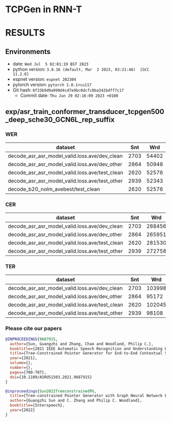 # TCPGen in RNN-T
# RESULTS
## Environments
- date: `Wed Jul  5 02:01:19 BST 2023`
- python version: `3.8.16 (default, Mar  2 2023, 03:21:46)  [GCC 11.2.0]`
- espnet version: `espnet 202304`
- pytorch version: `pytorch 2.0.1+cu117`
- Git hash: `6f33b9d9a999d4cd7e9bc0dcfc0ba342bdff7c17`
  - Commit date: `Thu Jun 29 02:16:09 2023 +0100`

## exp/asr_train_conformer_transducer_tcpgen500_deep_sche30_GCN6L_rep_suffix
### WER

|dataset|Snt|Wrd|Corr|Sub|Del|Ins|Err|S.Err|
|---|---|---|---|---|---|---|---|---|
|decode_asr_asr_model_valid.loss.ave/dev_clean|2703|54402|95.7|3.9|0.4|0.6|4.9|48.0|
|decode_asr_asr_model_valid.loss.ave/dev_other|2864|50948|85.8|12.6|1.6|1.9|16.1|77.0|
|decode_asr_asr_model_valid.loss.ave/test_clean|2620|52576|95.4|4.1|0.5|0.7|5.2|49.9|
|decode_asr_asr_model_valid.loss.ave/test_other|2939|52343|86.0|12.2|1.7|1.8|15.8|78.4|
|decode_b20_nolm_avebest/test_clean|2620|52576|0.0|0.0|100.0|0.0|100.0|100.0|

### CER

|dataset|Snt|Wrd|Corr|Sub|Del|Ins|Err|S.Err|
|---|---|---|---|---|---|---|---|---|
|decode_asr_asr_model_valid.loss.ave/dev_clean|2703|288456|98.4|1.0|0.7|0.6|2.3|48.0|
|decode_asr_asr_model_valid.loss.ave/dev_other|2864|265951|93.3|4.2|2.5|2.1|8.8|77.0|
|decode_asr_asr_model_valid.loss.ave/test_clean|2620|281530|98.3|1.0|0.7|0.6|2.3|49.9|
|decode_asr_asr_model_valid.loss.ave/test_other|2939|272758|93.6|3.8|2.6|1.9|8.3|78.4|

### TER

|dataset|Snt|Wrd|Corr|Sub|Del|Ins|Err|S.Err|
|---|---|---|---|---|---|---|---|---|
|decode_asr_asr_model_valid.loss.ave/dev_clean|2703|103998|95.3|3.5|1.2|0.6|5.3|48.0|
|decode_asr_asr_model_valid.loss.ave/dev_other|2864|95172|85.2|11.8|3.0|2.5|17.3|77.0|
|decode_asr_asr_model_valid.loss.ave/test_clean|2620|102045|95.3|3.4|1.3|0.6|5.4|49.9|
|decode_asr_asr_model_valid.loss.ave/test_other|2939|98108|85.5|11.0|3.5|2.2|16.7|78.4|


### Please cite our papers
```Bibtex
@INPROCEEDINGS{9687915,
  author={Sun, Guangzhi and Zhang, Chao and Woodland, Philip C.},
  booktitle={2021 IEEE Automatic Speech Recognition and Understanding Workshop (ASRU)},
  title={Tree-Constrained Pointer Generator for End-to-End Contextual Speech Recognition},
  year={2021},
  volume={},
  number={},
  pages={780-787},
  doi={10.1109/ASRU51503.2021.9687915}
}

@inproceedings{Sun2022TreeconstrainedPG,
  title={Tree-constrained Pointer Generator with Graph Neural Network Encodings for Contextual Speech Recognition},
  author={Guangzhi Sun and C. Zhang and Philip C. Woodland},
  booktitle={Interspeech},
  year={2022}
}
```
